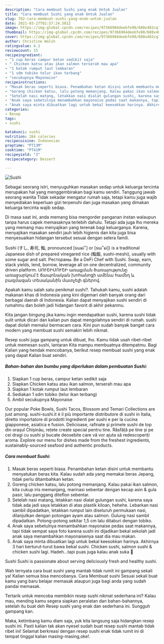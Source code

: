 ```yaml
---
description: "Cara membuat Sushi yang enak Untuk Jualan"
title: "Cara membuat Sushi yang enak Untuk Jualan"
slug: 762-cara-membuat-sushi-yang-enak-untuk-jualan
date: 2021-03-27T02:57:24.581Z
image: https://img-global.cpcdn.com/recipes/97366984deebfe90/680x482cq70/sushi-foto-resep-utama.jpg
thumbnail: https://img-global.cpcdn.com/recipes/97366984deebfe90/680x482cq70/sushi-foto-resep-utama.jpg
cover: https://img-global.cpcdn.com/recipes/97366984deebfe90/680x482cq70/sushi-foto-resep-utama.jpg
author: Christine Walsh
ratingvalue: 4.1
reviewcount: 15
recipeingredient:
- "1 cup beras campur ketan sedikit saja"
- " Chicken katsu atau ikan salmon terserah mau apa"
- "1 kotak rumput laut lembaran"
- "1 sdm tobiko telur ikan terbang"
- "secukupnya Mayonaise"
recipeinstructions:
- "Masak beras seperti biasa. Penambahan ketan disini untuk membantu menyatukan beras kita. Kalau sudah ada yang memakai beras Jepang, tidak perlu ditambahkan ketan."
- "Goreng chicken katsu, lalu potong memanjang. Kalau pakai ikan salmon, kita cukup iris memanjang, marinasi sebentar dengan kecap asin &amp; gula pasir, lalu panggang diteflon sebentar."
- "Setelah nasi matang, letakkan nasi dialat gulungan sushi, karena saya tidak ada jadi saya letakkan di atas plastik kiloan, hehehe. Lebarkan nasi sambil dipadatkan, letakkan rumput lain diseluruh permukaan nasi, dilanjutkan dengan potongan ayam atau salmon. Gulung nasi sambil dipadatkan. Potong-potong sekitar 1,5 cm lalu ditaburi dengan tobiko."
- "Anak saya sebetulnya menambahkan mayonaise pedas saat makannya, tapi tidak sempat saya foto karena sushi ini dijadikan bekal sekolah jadi anak saya menambahkan mayonaisenya saat dia mau makan."
- "Anak saya minta dibuatkan lagi untuk bekal keesokkan harinya. Akhirnya 3 hari berturut-turut bawa bekal sushi. Chicken sushi, salmon sushi &amp; chicken sushi lagi. Hadeh...tapi puas juga kalau anak suka 🤗"
categories:
- Resep
tags:
- sushi

katakunci: sushi 
nutrition: 264 calories
recipecuisine: Indonesian
preptime: "PT13M"
cooktime: "PT41M"
recipeyield: "3"
recipecategory: Dessert

---
```



![Sushi](https://img-global.cpcdn.com/recipes/97366984deebfe90/680x482cq70/sushi-foto-resep-utama.jpg)

Sebagai seorang istri, menyuguhkan masakan sedap untuk keluarga tercinta merupakan hal yang menggembirakan bagi kamu sendiri. Tanggung jawab seorang  wanita Tidak sekadar mengatur rumah saja, tetapi kamu juga wajib menyediakan keperluan gizi terpenuhi dan juga masakan yang dimakan keluarga tercinta wajib sedap.

Di masa  saat ini, anda memang bisa mengorder panganan instan walaupun tanpa harus capek memasaknya terlebih dahulu. Tetapi ada juga lho mereka yang memang mau menyajikan yang terenak bagi keluarganya. Karena, menyajikan masakan sendiri jauh lebih higienis dan kita juga bisa menyesuaikan hidangan tersebut sesuai dengan selera famili. 

Sushi (すし, 寿司, 鮨, pronounced [sɯɕiꜜ] or [sɯꜜɕi]) is a traditional Japanese dish of prepared vinegared rice (鮨飯, sushi-meshi), usually with some sugar and salt. Рестораны. Be a DeFi Chef with Sushi. Swap, earn, stack yields, lend, borrow, leverage all on one decentralized, community driven platform. ՍՈՒՇԻՄՈՒՇԻ առաքման ծառայությունը առաջարկում է ճապոնական խոհանոցի ամենա համեղ և բազմազան տեսականին մատչելի գներով.

Apakah kamu salah satu penikmat sushi?. Tahukah kamu, sushi adalah makanan khas di Indonesia yang kini digemari oleh banyak orang dari berbagai daerah di Indonesia. Kalian dapat menyajikan sushi sendiri di rumahmu dan boleh jadi hidangan favorit di akhir pekanmu.

Kita jangan bingung jika kamu ingin mendapatkan sushi, karena sushi tidak sulit untuk dicari dan kalian pun dapat mengolahnya sendiri di rumah. sushi dapat diolah memalui bermacam cara. Kini pun sudah banyak banget cara modern yang membuat sushi semakin lebih nikmat.

Resep sushi juga gampang untuk dibuat, lho. Kamu tidak usah ribet-ribet untuk memesan sushi, lantaran Kita mampu membuatnya ditempatmu. Bagi Kalian yang hendak mencobanya, berikut resep membuat sushi yang enak yang dapat Kalian buat sendiri.

<!--inarticleads1-->

##### Bahan-bahan dan bumbu yang diperlukan dalam pembuatan Sushi:

1. Siapkan 1 cup beras, campur ketan sedikit saja
1. Siapkan  Chicken katsu atau ikan salmon, terserah mau apa
1. Siapkan 1 kotak rumput laut lembaran
1. Sediakan 1 sdm tobiko (telur ikan terbang)
1. Ambil secukupnya Mayonaise


Our popular Poke Bowls, Sushi Tacos, Blossom and Temari Collections are just among. sushi-sushi.it è il più importante distributore di sushi in Italia, diretto importatore di prodotti Ingredienti per sushi e per la cucina giapponese, asiatica e fusion. Delicioase, rafinate și primele sushi de top din orașul Chișinău, rețete create special pentru tine. Răsfăță pe tine și pe cei dragi cu sushi și bucate deosebite care vă vor ajuta să redescoperiți aroma. Explore our menu for dishes made from the freshest ingredients, sustainably-sourced seafood and authentic products. 

<!--inarticleads2-->

##### Cara membuat Sushi:

1. Masak beras seperti biasa. Penambahan ketan disini untuk membantu menyatukan beras kita. Kalau sudah ada yang memakai beras Jepang, tidak perlu ditambahkan ketan.
1. Goreng chicken katsu, lalu potong memanjang. Kalau pakai ikan salmon, kita cukup iris memanjang, marinasi sebentar dengan kecap asin &amp; gula pasir, lalu panggang diteflon sebentar.
1. Setelah nasi matang, letakkan nasi dialat gulungan sushi, karena saya tidak ada jadi saya letakkan di atas plastik kiloan, hehehe. Lebarkan nasi sambil dipadatkan, letakkan rumput lain diseluruh permukaan nasi, dilanjutkan dengan potongan ayam atau salmon. Gulung nasi sambil dipadatkan. Potong-potong sekitar 1,5 cm lalu ditaburi dengan tobiko.
1. Anak saya sebetulnya menambahkan mayonaise pedas saat makannya, tapi tidak sempat saya foto karena sushi ini dijadikan bekal sekolah jadi anak saya menambahkan mayonaisenya saat dia mau makan.
1. Anak saya minta dibuatkan lagi untuk bekal keesokkan harinya. Akhirnya 3 hari berturut-turut bawa bekal sushi. Chicken sushi, salmon sushi &amp; chicken sushi lagi. Hadeh...tapi puas juga kalau anak suka 🤗


Sushi Sushi is passionate about serving deliciously fresh and healthy sushi. 

Wah ternyata cara buat sushi yang mantab tidak rumit ini gampang sekali ya! Kalian semua bisa mencobanya. Cara Membuat sushi Sesuai sekali buat kamu yang baru belajar memasak ataupun juga bagi anda yang sudah pandai memasak.

Tertarik untuk mencoba membikin resep sushi nikmat sederhana ini? Kalau mau, mending kamu segera siapkan peralatan dan bahan-bahannya, setelah itu buat deh Resep sushi yang enak dan sederhana ini. Sungguh gampang kan. 

Maka, ketimbang kamu diam saja, yuk kita langsung saja hidangkan resep sushi ini. Pasti kalian tak akan nyesel sudah buat resep sushi mantab tidak ribet ini! Selamat berkreasi dengan resep sushi enak tidak rumit ini di tempat tinggal kalian masing-masing,oke!.

